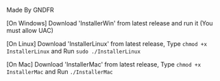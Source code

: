 Made By GNDFR

[On Windows] 
  Download 'InstallerWin' from latest release and run it (You must allow UAC)

[On Linux]
  Download 'InstallerLinux' from latest release,
  Type ```chmod +x InstallerLinux``` and Run ```sudo ./InstallerLinux```

[On Mac]
  Download 'InstallerMac' from latest release,
  Type ```chmod +x InstallerMac``` and Run ```./InstallerMac```
